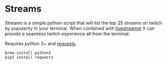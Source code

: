 # Streams

Streams is a simple python script that will list the top 25 streams on twitch by popularity in your terminal. When combined with [livestreamer](https://livestreamer.readthedocs.org/en/latest/) it can provide a seamless twitch experience all from the terminal.

Requires python 3+ and [requests](http://docs.python-requests.org/en/latest/).


```
brew install python3
pip3 install requests
```